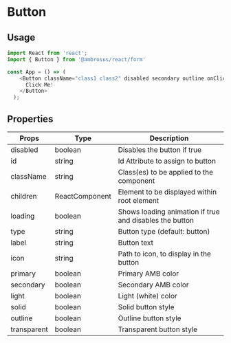 # Button

## Usage

```javascript
import React from 'react';
import { Button } from '@ambrosus/react/form'

const App = () => (
    <Button className="class1 class2" disabled secondary outline onClick={() => console.log('Clicked!')}>
      Click Me!
    </Button>
  );
```

## Properties


| Props        | Type           | Description                                    |
| ------------ | -------------- | ---------------------------------------------- |
| disabled     | boolean        | Disables the button if true                        |
| id           | string         | Id Attribute to assign to button               |
| className    | string         | Class(es) to be applied to the component       |
| children     | ReactComponent | Element to be displayed within root element    |
| loading      | boolean        | Shows loading animation if true and disables the button                 |
| type         | string         | Button type (default: button)                |
| label        | string         | Button text                |
| icon         | string         | Path to icon, to display in the button                 |
| primary      | boolean        | Primary AMB color                            |
| secondary    | boolean        | Secondary AMB color                            |
| light        | boolean        | Light (white) color                            |
| solid        | boolean        | Solid button style          |
| outline      | boolean        | Outline button style          |
| transparent  | boolean        | Transparent button style          |